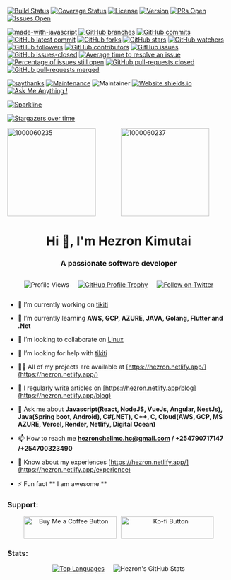 [![Build Status](https://dl.circleci.com/status-badge/img/circleci/7y1oA14mKUSbssWzipspca/T2d1jPkJ6D3ZnYK9FkB6q4/tree/develop.svg?style=svg&circle-token=CCIPRJ_TVZwCLJxa4dGWTcFdPBDZF_bd3dc5ffde5815e746f5e20fcc66c26f051074b6)](https://dl.circleci.com/status-badge/redirect/circleci/7y1oA14mKUSbssWzipspca/T2d1jPkJ6D3ZnYK9FkB6q4/tree/develop)
[![Coverage Status](https://coveralls.io/repos/github/hezronkimutai/hezronkimutai/badge.svg?branch=develop)](https://coveralls.io/github/hezronkimutai/hezronkimutai?branch=develop)
[![License](https://img.shields.io/badge/license-MIT-blue.svg)](https://opensource.org/licenses/MIT)
[![Version](https://img.shields.io/npm/v/hezronkimutai.svg)](https://npmjs.com/package/hezronkimutai)
[![PRs Open](https://img.shields.io/github/issues-pr/hezronkimutai/hezronkimutai.svg)](https://github.com/hezronkimutai/hezronkimutai/pulls)
[![Issues Open](https://img.shields.io/github/issues/hezronkimutai/hezronkimutai.svg)](https://github.com/hezronkimutai/hezronkimutai/issues)

















[![made-with-javascript](https://img.shields.io/badge/Made%20with-JavaScript-1f425f.svg)](https://www.javascript.com)
[![GitHub branches](https://badgen.net/github/branches/hezronkimutai/hezronkimutai)](https://github.com/hezronkimutai/hezronkimutai/)
[![GitHub commits](https://badgen.net/github/commits/hezronkimutai/hezronkimutai)](https://GitHub.com/hezronkimutai/hezronkimutai/commit/)
[![GitHub latest commit](https://badgen.net/github/last-commit/hezronkimutai/hezronkimutai)](https://GitHub.com/hezronkimutai/hezronkimutai/commit/)
[![GitHub forks](https://badgen.net/github/forks/hezronkimutai/hezronkimutai/)](https://GitHub.com/hezronkimutai/hezronkimutai/network/)
[![GitHub stars](https://badgen.net/github/stars/hezronkimutai/hezronkimutai)](https://GitHub.com/hezronkimutai/hezronkimutai/stargazers/)
[![GitHub watchers](https://badgen.net/github/watchers/hezronkimutai/hezronkimutai/)](https://GitHub.com/hezronkimutai/hezronkimutai/watchers/)
[![GitHub followers](https://img.shields.io/github/followers/hezronkimutai.svg?style=social&label=Follow&maxAge=2592000)](https://github.com/hezronkimutai?tab=followers)
[![GitHub contributors](https://img.shields.io/github/contributors/hezronkimutai/hezronkimutai.svg)](https://GitHub.com/hezronkimutai/hezronkimutai/graphs/contributors/)
[![GitHub issues](https://badgen.net/github/issues/hezronkimutai/hezronkimutai/)](https://GitHub.com/hezronkimutai/hezronkimutai/issues/)
[![GitHub issues-closed](https://img.shields.io/github/issues-closed/hezronkimutai/hezronkimutai.svg)](https://GitHub.com/hezronkimutai/hezronkimutai/issues?q=is%3Aissue+is%3Aclosed)
[![Average time to resolve an issue](http://isitmaintained.com/badge/resolution/hezronkimutai/hezronkimutai.svg)](http://isitmaintained.com/project/hezronkimutai/hezronkimutai "Average time to resolve an issue")
[![Percentage of issues still open](http://isitmaintained.com/badge/open/hezronkimutai/hezronkimutai.svg)](http://isitmaintained.com/project/hezronkimutai/hezronkimutai "Percentage of issues still open")
[![GitHub pull-requests closed](https://img.shields.io/github/issues-pr-closed/hezronkimutai/hezronkimutai.svg)](https://GitHub.com/hezronkimutai/hezronkimutai/pull/)
[![GitHub pull-requests merged](https://badgen.net/github/merged-prs/hezronkimutai/hezronkimutai)](https://github.com/hezronkimutai/hezronkimutai/pulls?q=is%3Amerged)

[![saythanks](https://img.shields.io/badge/say-thanks-ff69b4.svg)](https://saythanks.io/to/kennethreitz)
[![Maintenance](https://img.shields.io/badge/Maintained%3F-yes-green.svg)](https://GitHub.com/hezronkimutai/hezronkimutai/graphs/commit-activity)
![Maintainer](https://img.shields.io/badge/maintainer-hezronkimutai-blue)
[![Website shields.io](https://img.shields.io/website-up-down-green-red/http/shields.io.svg)](http://shields.io/)
[![Ask Me Anything !](https://img.shields.io/badge/Ask%20me-anything-1abc9c.svg)](https://GitHub.com/hezronkimutai/ama)















[![Sparkline](https://stars.medv.io/hezronkimutai/hezronkimutai.svg)](https://stars.medv.io/hezronkimutai/hezronkimutai)

[![Stargazers over time](https://starchart.cc/hezronkimutai/hezronkimutai.svg)](https://starchart.cc/hezronkimutai/hezronkimutai)



<div style="display: flex; flex-wrap: wrap; gap: 10px; justify-content: space-around;">
  <img src="https://github.com/user-attachments/assets/a0bb99f7-cb84-45f6-90a0-51ad68c0036e" alt="1000060235" style="flex: 1; height: 200px; object-fit: cover; max-width: 100%;"/>
  <img src="https://github.com/user-attachments/assets/a2211ae1-5856-4f46-82f1-3f8479a9dcdc" alt="1000060237" style="flex: 1; height: 200px; object-fit: cover; max-width: 100%;"/>
</div>

<h1 align="center">Hi 👋, I'm Hezron Kimutai</h1>
<h3 align="center">A passionate software developer</h3>

<div style="display: flex; flex-wrap: wrap; gap: 20px; justify-content: center; align-items: center; text-align: center;">
  <p>
    <img src="https://komarev.com/ghpvc/?username=hezronkimutai&label=Profile%20views&color=0e75b6&style=flat" alt="Profile Views" />
  </p>
  <p>
    <a href="https://github.com/ryo-ma/github-profile-trophy">
      <img src="https://github-profile-trophy.vercel.app/?username=hezronkimutai" alt="GitHub Profile Trophy" />
    </a>
  </p>
  <p>
    <a href="https://x.com/ArapNyongiot" target="_blank">
      <img src="https://img.shields.io/twitter/follow/hezronkimutai?logo=twitter&style=for-the-badge" alt="Follow on Twitter" />
    </a>
  </p>
</div>


- 🔭 I’m currently working on [tikiti](https://github.com/hezronkimutai/hezronkimutai/)

- 🌱 I’m currently learning **AWS, GCP, AZURE, JAVA, Golang, Flutter and .Net**

- 👯 I’m looking to collaborate on [Linux](https://github.com/torvalds/linux)

- 🤝 I’m looking for help with [tikiti](https://tikiti-theta.vercel.app/)

- 👨‍💻 All of my projects are available at [https://hezron.netlify.app/](https://hezron.netlify.app/)

- 📝 I regularly write articles on [https://hezron.netlify.app/blog](https://hezron.netlify.app/blog)

- 💬 Ask me about **Javascript(React, NodeJS, VueJs, Angular, NestJs), Java(Spring boot, Android), C#(.NET), C++, C, Cloud(AWS, GCP, MS AZURE, Vercel, Render, Netlify, Digital Ocean)**

- 📫 How to reach me **hezronchelimo.hc@gmail.com / +254790717147 /+254700323490**

- 📄 Know about my experiences [https://hezron.netlify.app/](https://hezron.netlify.app/experience)

- ⚡ Fun fact ** I am awesome **

<h3 align="left">Support:</h3>
<div style="display: flex; flex-wrap: wrap; gap: 10px; justify-content: center; align-items: center; text-align: center;">
  <a href="https://buymeacoffee.com/hezronchel6">
    <img src="https://cdn.buymeacoffee.com/buttons/v2/default-yellow.png" height="50" width="210" alt="Buy Me a Coffee Button" />
  </a>
  <a href="https://ko-fi.com/hezronchelimo">
    <img src="https://cdn.ko-fi.com/cdn/kofi3.png?v=3" height="50" width="210" alt="Ko-fi Button" />
  </a>
</div>


<h3 align="left">Stats:</h3>

<div style="display: flex; flex-wrap: wrap; gap: 20px; justify-content: center; align-items: center; text-align: center;">
  <a href="https://github.com/hezronkimutai/github-readme-stats">
    <img src="https://github-readme-stats.vercel.app/api/top-langs/?username=hezronkimutai" alt="Top Languages" style="max-width: 100%; height: auto;" />
  </a>
  <img src="https://github-readme-stats.vercel.app/api?username=hezronkimutai&show_icons=true&locale=en" alt="Hezron's GitHub Stats" style="max-width: 100%; height: auto;" />
</div>



